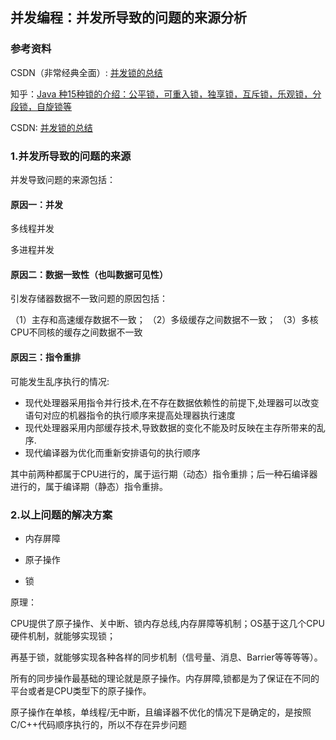 ## 并发编程：并发所导致的问题的来源分析

### 参考资料

CSDN（非常经典全面）: [并发锁的总结](https://blog.csdn.net/dainandainan1/article/details/85257887)

知乎：[Java 种15种锁的介绍：公平锁，可重入锁，独享锁，互斥锁，乐观锁，分段锁，自旋锁等](https://zhuanlan.zhihu.com/p/60775568)

CSDN: [并发锁的总结](https://blog.csdn.net/dainandainan1/article/details/85257887)

### 1.并发所导致的问题的来源

并发导致问题的来源包括：

#### 原因一：并发

多线程并发

多进程并发

#### 原因二：数据一致性（也叫数据可见性）

引发存储器数据不一致问题的原因包括：

（1）主存和高速缓存数据不一致；
（2）多级缓存之间数据不一致；
（3）多核CPU不同核的缓存之间数据不一致

#### 原因三：指令重排

可能发生乱序执行的情况:

* 现代处理器采用指令并行技术,在不存在数据依赖性的前提下,处理器可以改变语句对应的机器指令的执行顺序来提高处理器执行速度
* 现代处理器采用内部缓存技术,导致数据的变化不能及时反映在主存所带来的乱序.
* 现代编译器为优化而重新安排语句的执行顺序

其中前两种都属于CPU进行的，属于运行期（动态）指令重排；后一种石编译器进行的，属于编译期（静态）指令重排。

### 2.以上问题的解决方案

* 内存屏障

* 原子操作

* 锁

原理：

CPU提供了原子操作、关中断、锁内存总线,内存屏障等机制；OS基于这几个CPU硬件机制，就能够实现锁；

再基于锁，就能够实现各种各样的同步机制（信号量、消息、Barrier等等等等）。

所有的同步操作最基础的理论就是原子操作。内存屏障,锁都是为了保证在不同的平台或者是CPU类型下的原子操作。

原子操作在单核，单线程/无中断，且编译器不优化的情况下是确定的，是按照C/C++代码顺序执行的，所以不存在异步问题






